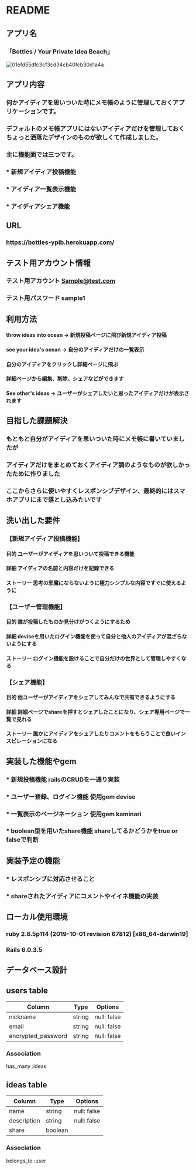 # README

## アプリ名 
### 「Bottles / Your Private Idea Beach」
![01efd55dfc3cf3cd34cb40fcb30d1a4a](https://user-images.githubusercontent.com/76500422/111257929-5a4ddf00-865f-11eb-9314-d1dc1a84e6b8.jpg)


## アプリ内容
### 何かアイディアを思いついた時にメモ帳のように管理しておくアプリケーションです。
### デフォルトのメモ帳アプリにはないアイディアだけを管理しておくちょっと洒落たデザインのものが欲しくて作成しました。
### 主に機能面では三つです。
### * 新規アイディア投稿機能
### * アイディア一覧表示機能
### * アイディアシェア機能

## URL	
### https://bottles-ypib.herokuapp.com/

## テスト用アカウント情報
### テスト用アカウント Sample@test.com
### テスト用パスワード sample1

## 利用方法	
#### throw ideas into ocean → 新規投稿ページに飛び新規アイディア投稿
#### see your idea's ocean → 自分のアイディアだけの一覧表示
#### 自分のアイディアをクリックし詳細ページに飛ぶ
#### 詳細ページから編集、削除、シェアなどができます
#### See other's ideas → ユーザーがシェアしたいと思ったアイディアだけが表示されます 

## 目指した課題解決
### もともと自分がアイディアを思いついた時にメモ帳に書いていましたが
### アイディアだけをまとめておくアイディア調のようなものが欲しかったために作りました
### ここからさらに使いやすくレスポンシブデザイン、最終的にはスマホアプリにまで落とし込みたいです

## 洗い出した要件	
###  【新規アイディア投稿機能】
#### 目的  ユーザーがアイディアを思いついて投稿できる機能
#### 詳細  アイディアの名前と内容だけを記録できる
#### ストーリー  思考の邪魔にならないように極力シンプルな内容ですぐに使えるように

###   【ユーザー管理機能】
####  目的  誰が投稿したものか見分けがつくようにするため
####  詳細  deviseを用いたログイン機能を使って自分と他人のアイディアが混ざらないようにする
####  ストーリー ログイン機能を設けることで自分だけの世界として管理しやすくなる

###   【シェア機能】
####  目的  他ユーザーがアイディアをシェアしてみんなで共有できるようにする
####  詳細  詳細ページでshareを押すとシェアしたことになり、シェア専用ページで一覧で見れる
####  ストーリー 誰かにアイディアをシェアしたりコメントをもらうことで良いインスピレーションになる

## 実装した機能やgem
### * 新規投稿機能  railsのCRUDを一通り実装
### * ユーザー登録、ログイン機能  使用gem devise
### * 一覧表示のページネーション  使用gem kaminari
### * boolean型を用いたshare機能  shareしてるかどうかをtrue or falseで判断


## 実装予定の機能
### * レスポンシブに対応させること
### * shareされたアイディアにコメントやイイネ機能の実装

## ローカル使用環境
### ruby 2.6.5p114 (2019-10-01 revision 67812) [x86_64-darwin19]
### Rails 6.0.3.5

## データベース設計
## users table
|Column             |Type       |Options                   |
|-------------------|-----------|--------------------------|
|nickname           |string     |null: false               |
|email              |string     |null: false               |
|encrypted_password |string     |null: false               |

### Association
has_many :ideas

## ideas table
|Column             |Type       |Options                   |
|-------------------|-----------|--------------------------|
|name               |string     |null: false               |
|description        |string     |null: false               |
|share              |boolean    |                          |

### Association
belongs_to :user
